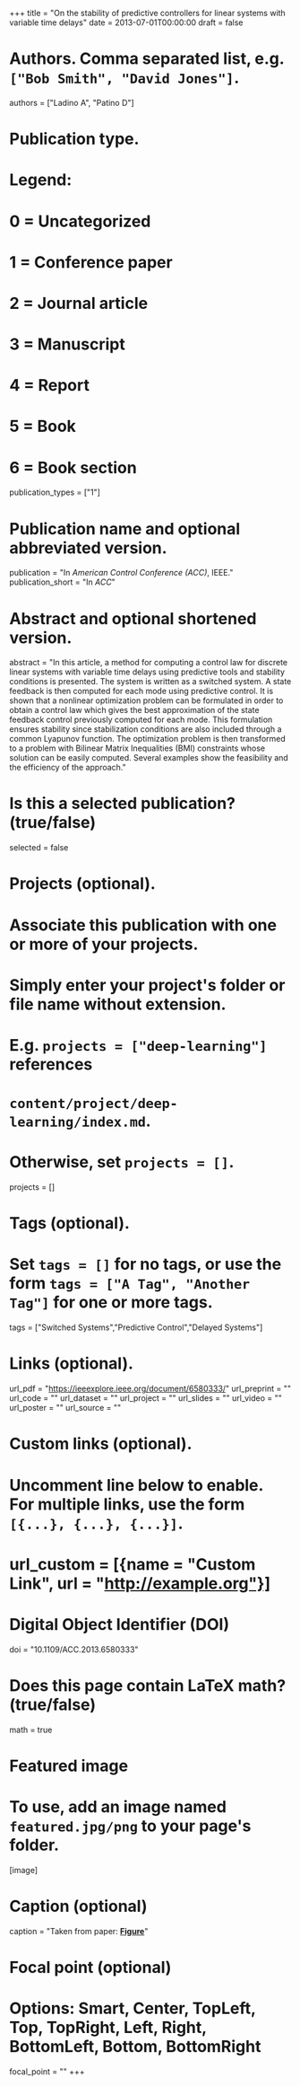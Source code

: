 +++
title = "On the stability of predictive controllers for linear systems with variable time delays"
date = 2013-07-01T00:00:00
draft = false

# Authors. Comma separated list, e.g. `["Bob Smith", "David Jones"]`.
authors = ["Ladino A", "Patino D"]

# Publication type.
# Legend:
# 0 = Uncategorized
# 1 = Conference paper
# 2 = Journal article
# 3 = Manuscript
# 4 = Report
# 5 = Book
# 6 = Book section
publication_types = ["1"]

# Publication name and optional abbreviated version.
publication = "In *American Control Conference (ACC)*, IEEE."
publication_short = "In *ACC*"

# Abstract and optional shortened version.
abstract = "In this article, a method for computing a control law for discrete linear systems with variable time delays using predictive tools and stability conditions is presented. The system is written as a switched system. A state feedback is then computed for each mode using predictive control. It is shown that a nonlinear optimization problem can be formulated in order to obtain a control law which gives the best approximation of the state feedback control previously computed for each mode. This formulation ensures stability since stabilization conditions are also included through a common Lyapunov function. The optimization problem is then transformed to a problem with Bilinear Matrix Inequalities (BMI) constraints whose solution can be easily computed. Several examples show the feasibility and the efficiency of the approach."

# Is this a selected publication? (true/false)
selected = false

# Projects (optional).
#   Associate this publication with one or more of your projects.
#   Simply enter your project's folder or file name without extension.
#   E.g. `projects = ["deep-learning"]` references 
#   `content/project/deep-learning/index.md`.
#   Otherwise, set `projects = []`.
projects = []

# Tags (optional).
#   Set `tags = []` for no tags, or use the form `tags = ["A Tag", "Another Tag"]` for one or more tags.
tags = ["Switched Systems","Predictive Control","Delayed Systems"]

# Links (optional).
url_pdf = "https://ieeexplore.ieee.org/document/6580333/"
url_preprint = ""
url_code = ""
url_dataset = ""
url_project = ""
url_slides = ""
url_video = ""
url_poster = ""
url_source = ""

# Custom links (optional).
#   Uncomment line below to enable. For multiple links, use the form `[{...}, {...}, {...}]`.
# url_custom = [{name = "Custom Link", url = "http://example.org"}]

# Digital Object Identifier (DOI)
doi = "10.1109/ACC.2013.6580333"

# Does this page contain LaTeX math? (true/false)
math = true

# Featured image
# To use, add an image named `featured.jpg/png` to your page's folder. 
[image]
  # Caption (optional)
  caption = "Taken from paper: [**Figure**](https://ieeexplore.ieee.org/document/6580333/)"

  # Focal point (optional)
  # Options: Smart, Center, TopLeft, Top, TopRight, Left, Right, BottomLeft, Bottom, BottomRight
  focal_point = ""
+++

